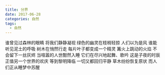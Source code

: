 ```yaml
---
title: 分界
date: 2017-06-28
categories: 自然
tags:
  - 自然
---
```


谁曾见过森林的眼睛
将我们静静凝视
绿色的幽灵在枝梢轻掠
人们以为是风
谁能听见泥土的呼吸
树木在悄然行走
每片叶子都变成一个精灵<!--more-->
篝火上跳动的火焰
不会留下一丝灰烬
当喧嚣的人世酣然入睡
它们在尽兴地起舞、歌吟
这是子夜的时辰
正值另一个世界的欢庆
等到黎明降临
一切又都回归平静
草木纷纷恢复原状
而人们正从睡梦中苏醒